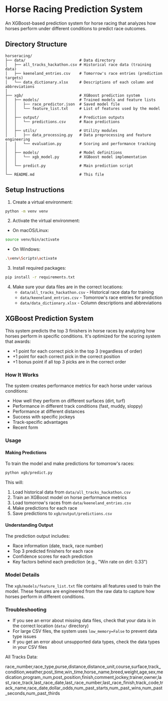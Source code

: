 # Horse Racing Prediction System

An XGBoost-based prediction system for horse racing that analyzes how horses perform under different conditions to predict race outcomes.

## Directory Structure

```
horseracing/
├── data/                        # Data directory
│   ├── all_tracks_hackathon.csv # Historical race data (training data)
│   ├── keeneland_entries.csv    # Tomorrow's race entries (prediction targets)
│   └── data_dictionary.xlsx     # Descriptions of each column and abbreviations
│
├── xgb/                         # XGBoost prediction system
│   ├── models/                  # Trained models and feature lists
│   │   ├── race_predictor.json  # Saved model file
│   │   └── feature_list.txt     # List of features used by the model
│   │
│   ├── output/                  # Prediction outputs
│   │   └── predictions.csv      # Race predictions
│   │
│   ├── utils/                   # Utility modules
│   │   ├── data_processing.py   # Data preprocessing and feature engineering
│   │   └── evaluation.py        # Scoring and performance tracking
│   │
│   ├── models/                  # Model definitions
│   │   └── xgb_model.py         # XGBoost model implementation
│   │
│   └── predict.py               # Main prediction script
│
└── README.md                    # This file
```

## Setup Instructions

1. Create a virtual environment:
```bash
python -m venv venv
```

2. Activate the virtual environment:
- On macOS/Linux:
```bash
source venv/bin/activate
```
- On Windows:
```bash
.\venv\Scripts\activate
```

3. Install required packages:
```bash
pip install -r requirements.txt
```

4. Make sure your data files are in the correct locations:
   - `data/all_tracks_hackathon.csv` - Historical race data for training
   - `data/keeneland_entries.csv` - Tomorrow's race entries for prediction
   - `data/data_dictionary.xlsx` - Column descriptions and abbreviations

## XGBoost Prediction System

This system predicts the top 3 finishers in horse races by analyzing how horses perform in specific conditions. It's optimized for the scoring system that awards:
- +1 point for each correct pick in the top 3 (regardless of order)
- +1 point for each correct pick in the correct position
- +1 bonus point if all top 3 picks are in the correct order

### How It Works

The system creates performance metrics for each horse under various conditions:
- How well they perform on different surfaces (dirt, turf)
- Performance in different track conditions (fast, muddy, sloppy)
- Performance at different distances
- Success with specific jockeys
- Track-specific advantages
- Recent form

### Usage

#### Making Predictions

To train the model and make predictions for tomorrow's races:

```bash
python xgb/predict.py
```

This will:
1. Load historical data from `data/all_tracks_hackathon.csv`
2. Train an XGBoost model on horse performance metrics
3. Load tomorrow's races from `data/keeneland_entries.csv`
4. Make predictions for each race
5. Save predictions to `xgb/output/predictions.csv`

#### Understanding Output

The prediction output includes:
- Race information (date, track, race number)
- Top 3 predicted finishers for each race
- Confidence scores for each prediction
- Key factors behind each prediction (e.g., "Win rate on dirt: 0.33")

### Model Details

The `xgb/models/feature_list.txt` file contains all features used to train the model. These features are engineered from the raw data to capture how horses perform in different conditions.

### Troubleshooting

- If you see an error about missing data files, check that your data is in the correct location (`data/` directory)
- For large CSV files, the system uses `low_memory=False` to prevent data type issues
- If you get an error about unsupported data types, check the data types in your CSV files

All Tracks Data:

race_number,race_type,purse,distance,distance_unit,course,surface,track_condition,weather,post_time,win_time,horse_name,breed,weight,age,sex,medication,program_num,post_position,finish,comment,jockey,trainer,owner,last_race_track,last_race_date,last_race_number,last_race_finish,track_code,track_name,race_date,dollar_odds,num_past_starts,num_past_wins,num_past_seconds,num_past_thirds